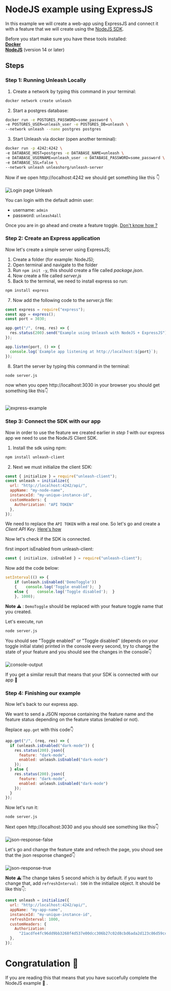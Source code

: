 # NodeJS example using ExpressJS

In this example we will create a web-app using ExpressJS and connect it with a feature that we will create using the [NodeJS SDK](https://docs.getunleash.io/sdks/node_sdk).


Before you start make sure you have these tools installed:  
[**Docker**](https://www.docker.com/)  
[**NodeJS**](https://nodejs.org/en/) (version 14 or later)

## Steps

### Step 1: Running Unleash Locally

1. Create a network by typing this command in your terminal:  
```sh 
docker network create unleash
```

2. Start a postgres database:

```sh
docker run -e POSTGRES_PASSWORD=some_password \
-e POSTGRES_USER=unleash_user -e POSTGRES_DB=unleash \
--network unleash --name postgres postgres
```

3. Start Unleash via docker (open another terminal):

```sh
docker run -p 4242:4242 \
-e DATABASE_HOST=postgres -e DATABASE_NAME=unleash \
-e DATABASE_USERNAME=unleash_user -e DATABASE_PASSWORD=some_password \
-e DATABASE_SSL=false \
--network unleash unleashorg/unleash-server
```

Now if we open http://localhost:4242 we should get something like this 👇  
<br/>
<img src="./static/img/login.png" title="Login page Unleash" />


You can login with the default admin user:

- username: `admin`
- password: `unleash4all`

Once you are in go ahead and create a feature toggle. [Don't know how ?](https://docs.getunleash.io/user_guide/create_feature_toggle)

### Step 2: Create an Express application

Now let's create a simple server using ExpressJS;

1. Create a folder (for example: NodeJS);
2. Open terminal and navigate to the folder
3. Run `npm init -y`, this should create a file called _package.json_.
4. Now create a file called _server.js_
5. Back to the terminal, we need to install express so run:  
```sh
npm install express
```
7. Now add the following code to the _server.js_ file:

```js
const express = require("express");
const app = express();
const port = 3030;

app.get("/", (req, res) => {
  res.status(200).send("Example using Unleash with NodeJS + ExpressJS");
});

app.listen(port, () => {
  console.log(`Example app listening at http://localhost:${port}`);
});
```

8. Start the server by typing this command in the terminal:

```sh
node server.js
```

now when you open http://localhost:3030 in your browser you should get something like this👇  

<br/>
<img src="./static/img/express-example.png" title="express-example" />

### Step 3: Connect the SDK with our app

Now in order to use the feature we created earlier in _step 1_ with our express app we need to use the NodeJS Client SDK.

1. Install the sdk using npm:

```sh
npm install unleash-client
```

2. Next we must initialize the client SDK:

```js
const { initialize } = require("unleash-client");
const unleash = initialize({
  url: "http://localhost:4242/api/",
  appName: "my-node-name",
  instanceId: "my-unique-instance-id",
  customHeaders: {
    Authorization: "API TOKEN"
  },
});
```

We need to replace the `API TOKEN` with a real one. So let's go and create a _Client API Key_. [Here's how](https://docs.getunleash.io/user_guide/api-token)

Now let's check if the SDK is connected.

first import isEnabled from unleash-client:
```js
const { initialize, isEnabled } = require("unleash-client");
```

Now add the code below:

```js
setInterval(() => {
    if (unleash.isEnabled('DemoToggle'))
    {    console.log('Toggle enabled');  }
    else {    console.log('Toggle disabled');  }
    }, 1000);
```
**Note ⚠️** : `DemoToggle` should be replaced with your feature toggle name that you created.

Let's execute, run  
```sh 
node server.js 
```
You should see "Toggle enabled" or "Toggle disabled" (depends on your toggle initial state) printed in the console every second, try to change the state of your feature and you should see the changes in the console👇  
<br/>
<img src="./static/img/console_output.png" title="console-output" />

If you get a similar result that means that your SDK is connected with our app 🎉

### Step 4: Finishing our example

Now let's back to our express app.

We want to send a JSON reponse containing the feature name and the feature status depending on the feature status (enabled or not).

Replace `app.get` with this code👇

```js
app.get("/", (req, res) => {
  if (unleash.isEnabled("dark-mode")) {
    res.status(200).json({
      feature: "dark-mode",
      enabled: unleash.isEnabled("dark-mode")
    });
  } else {
    res.status(200).json({
      feature: "dark-mode",
      enabled: unleash.isEnabled("dark-mode")
    });
  }
});
```

Now let's run it:
```sh
node server.js 
```
Next open http://localhost:3030 and you should see something like this👇  
<br/>
<img src="./static/img/json-response-false.png" title="json-response-false" />


Let's go and change the feature state and refrech the page, you shoud see that the json response changed👇  
<br/>
<img src="./static/img/json-response-true.png" title="json-response-true" />


**Note ⚠️**:The change takes 5 second which is by default.
if you want to change that, add `refreshInterval: 500` in the initialize object. It should be like this👇:

```js
const unleash = initialize({
  url: "http://localhost:4242/api/",
  appName: "my-app-name",
  instanceId: "my-unique-instance-id",
  refreshInterval: 1000,
  customHeaders: {
    Authorization:
      "21acdfe4fc96dd9bb3268f4d537e00dcc306b27c02d8cbd6ada2d123c86d59cc",
  },
});
```

# Congratulation 🎉
If you are reading this that means that you have succefully complete the NodeJS example 👏 .
